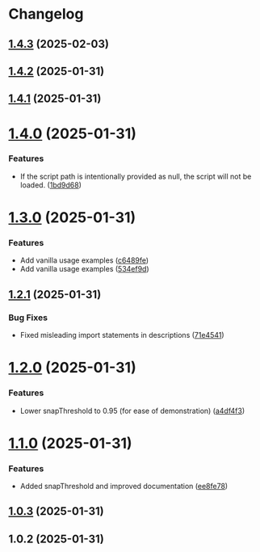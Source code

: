 # Changelog

## [1.4.3](https://github.com/llami-team/wake-me/compare/v1.4.2...v1.4.3) (2025-02-03)

## [1.4.2](https://github.com/llami-team/wake-me/compare/v1.4.1...v1.4.2) (2025-01-31)

## [1.4.1](https://github.com/llami-team/wake-me/compare/v1.4.0...v1.4.1) (2025-01-31)

# [1.4.0](https://github.com/llami-team/wake-me/compare/v1.3.0...v1.4.0) (2025-01-31)


### Features

* If the script path is intentionally provided as null, the script will not be loaded. ([1bd9d68](https://github.com/llami-team/wake-me/commit/1bd9d68f7d7ccc37948a0fb2423b8f50911a5a71))

# [1.3.0](https://github.com/llami-team/wake-me/compare/v1.2.1...v1.3.0) (2025-01-31)


### Features

* Add vanilla usage examples ([c6489fe](https://github.com/llami-team/wake-me/commit/c6489fe318ca7eb9d0d1918e35b4c70d47aabf8c))
* Add vanilla usage examples ([534ef9d](https://github.com/llami-team/wake-me/commit/534ef9dee86f059ba406ff6602f136df5b92c2b7))

## [1.2.1](https://github.com/llami-team/wake-me/compare/v1.2.0...v1.2.1) (2025-01-31)


### Bug Fixes

* Fixed misleading import statements in descriptions ([71e4541](https://github.com/llami-team/wake-me/commit/71e45416eaac90c8f6934a368f91eabec3be2578))

# [1.2.0](https://github.com/llami-team/wake-me/compare/v1.1.0...v1.2.0) (2025-01-31)


### Features

* Lower snapThreshold to 0.95 (for ease of demonstration) ([a4df4f3](https://github.com/llami-team/wake-me/commit/a4df4f39eae7faba26b2b143f111b227083a74f3))

# [1.1.0](https://github.com/llami-team/wake-me/compare/v1.0.3...v1.1.0) (2025-01-31)


### Features

* Added snapThreshold and improved documentation ([ee8fe78](https://github.com/llami-team/wake-me/commit/ee8fe78a067ea2e1f9240192c5eb6d171c7727ed))

## [1.0.3](https://github.com/llami-team/wake-me/compare/v1.0.2...v1.0.3) (2025-01-31)

## 1.0.2 (2025-01-31)
